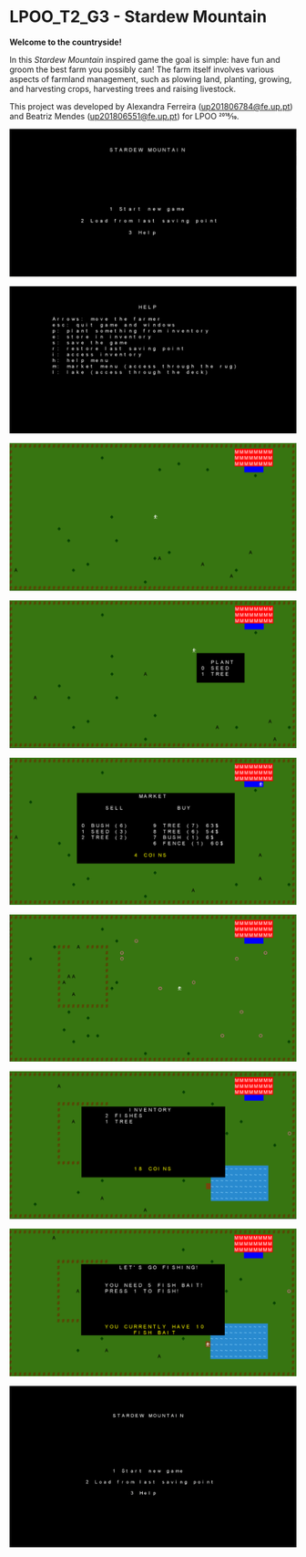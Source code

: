 # LPOO_T2_G3 - Stardew Mountain

**Welcome to the countryside!** 

In this *Stardew Mountain* inspired game the goal is simple: have fun and groom the best farm you possibly can!
The farm itself involves various aspects of farmland management, such as plowing land, planting, growing, and harvesting crops, harvesting trees and raising livestock.

This project was developed by Alexandra Ferreira (up201806784@fe.up.pt) and Beatriz Mendes (up201806551@fe.up.pt) for LPOO 2018⁄19.

![imgid](docs/images/menu.png)

![imgid](docs/images/help.png)

![imgid](docs/images/main.png)

![imgid](docs/images/plant.png)

![imgid](docs/images/market.png)

![imgid](docs/images/flower.png)

![imgid](docs/images/inventory.png)

![imgid](docs/images/fishing.png)

![imgid](docs/images/gif_stardewmountain.gif)
